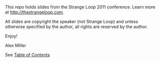 This repo holds slides from the Strange Loop 2011
conference.  Learn more at http://thestrangeloop.com.

All slides are copyright the speaker (not Strange Loop) 
and unless otherwise specified by the author, all 
rights are reserved by the author. 

Enjoy!

Alex Miller

See [Table of Contents](https://github.com/strangeloop/2011-slides/blob/master/TOC.md)
